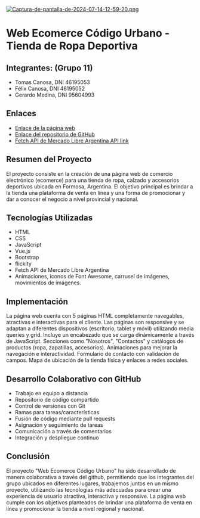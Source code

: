 [![Captura-de-pantalla-de-2024-07-14-12-59-20.png](https://i.postimg.cc/MGk0dCYP/Captura-de-pantalla-de-2024-07-14-12-59-20.png)](https://postimg.cc/21wB5XMh)

# Web Ecomerce Código Urbano - Tienda de Ropa Deportiva

## Integrantes: (Grupo 11)

- Tomas Canosa, DNI 46195053
- Félix Canosa, DNI 46195052
- Gerardo Medina, DNI 95604993

## Enlaces

- [Enlace de la página web](https://codigourbano.vercel.app/)
- [Enlace del repositorio de GitHub](https://github.com/Gerardomedinav/codigourbano)
- [Fetch API de Mercado Libre Argentina API link](https://api.mercadolibre.com/sites/MLA/search?q=?)

## Resumen del Proyecto

El proyecto consiste en la creación de una página web de comercio electrónico (ecomerce) para una tienda de ropa, calzado y accesorios deportivos ubicada en Formosa, Argentina. El objetivo principal es brindar a la tienda una plataforma de venta en línea y una forma de promocionar y dar a conocer el negocio a nivel provincial y nacional.

## Tecnologías Utilizadas

- HTML
- CSS
- JavaScript
- Vue.js
- Bootstrap 
- flickity
- Fetch API de Mercado Libre Argentina
- Animaciones, iconos de Font Awesome, carrusel de imágenes, movimientos de imágenes.

## Implementación

La página web cuenta con 5 páginas HTML completamente navegables, atractivas e interactivas para el cliente. Las páginas son responsive y se adaptan a diferentes dispositivos (escritorio, tablet y móvil) utilizando media queries y grid. Incluye un encabezado que se carga dinámicamente a través de JavaScript. Secciones como "Nosotros", "Contactos" y catálogos de productos (ropa, zapatillas, accesorios). Animaciones para mejorar la navegación e interactividad. Formulario de contacto con validación de campos. Mapa de ubicación de la tienda física y enlaces a redes sociales.

## Desarrollo Colaborativo con GitHub

- Trabajo en equipo a distancia
- Repositorio de código compartido
- Control de versiones con Git
- Ramas para tareas/características
- Fusión de código mediante pull requests
- Asignación y seguimiento de tareas
- Comunicación a través de comentarios
- Integración y despliegue continuo

## Conclusión

El proyecto "Web Ecomerce Código Urbano" ha sido desarrollado de manera colaborativa a través del github, permitiendo que los integrantes del grupo ubicados en diferentes lugares, trabajemos juntos en un mismo proyecto, utilizando las tecnologías más adecuadas para crear una experiencia de usuario atractiva, interactiva y responsive. La página web cumple con los objetivos planteados de brindar una plataforma de venta en línea y promocionar la tienda a nivel regional y nacional.
